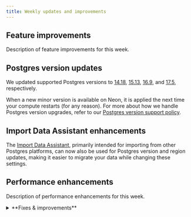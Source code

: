 ```yaml
---
title: Weekly updates and improvements
---
```


## Feature improvements

Description of feature improvements for this week.

## Postgres version updates

We updated supported Postgres versions to [14.18](https://www.postgresql.org/docs/release/14.18/), [15.13](https://www.postgresql.org/docs/release/15.13/), [16.9](https://www.postgresql.org/docs/release/16.9/), and [17.5](https://www.postgresql.org/docs/release/17.5/), respectively.

When a new minor version is available on Neon, it is applied the next time your compute restarts (for any reason). For more about how we handle Postgres version upgrades, refer to our [Postgres version support policy](/docs/postgresql/postgres-version-policy).

## Import Data Assistant enhancements

The [Import Data Assistant](/docs/import/import-data-assistant), primarily intended for importing from other Postgres platforms, can now also be used for Postgres version and region updates, making it easier to migrate your data while changing these settings.

## Performance enhancements

Description of performance enhancements for this week.

<details>

<summary>**Fixes & improvements**</summary>

- **Neon Console**

  - Improvement 1
  - Improvement 2

- **Neon API**

  - API improvement

- **Neon CLI**

  - CLI improvement

- **Drizzle Studio update**

  We updated the Drizzle Studio integration that powers the **Tables** page in the Neon Console to version 1.0.21. For the latest improvements and fixes, see the [Neon Drizzle Studio Integration Changelog](https://github.com/neondatabase/neon-drizzle-studio-changelog/blob/main/CHANGELOG.md).

</details>
